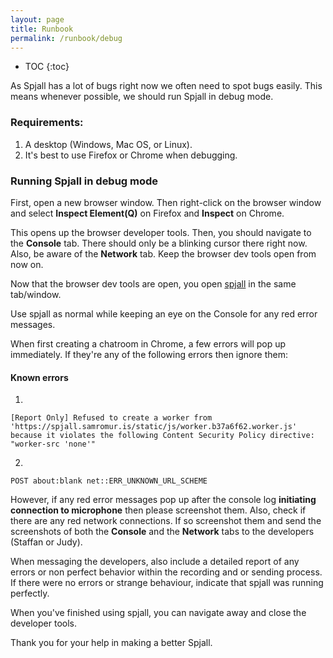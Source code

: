 ```yaml
---
layout: page
title: Runbook
permalink: /runbook/debug
---
```


* TOC
{:toc}

As Spjall has a lot of bugs right now we often need to spot bugs easily. This
means whenever possible, we should run Spjall in debug mode. 

### Requirements: 
1. A desktop (Windows, Mac OS, or Linux).
2. It's best to use Firefox or Chrome when debugging.


### Running Spjall in debug mode
First, open a new browser window. Then right-click on the browser window and
select **Inspect Element(Q)** on Firefox and **Inspect** on Chrome.

This opens up the browser developer tools. Then, you should navigate to the
**Console** tab. There should only be a blinking cursor there right now. Also,
be aware of the **Network** tab. Keep the browser dev tools open from now on.

Now that the browser dev tools are open, you open [spjall][spjall-url] in the
same tab/window.

Use spjall as normal while keeping an eye on the Console for any red error
messages.

When first creating a chatroom in Chrome, a few errors will pop up immediately.
If they're any of the following errors then ignore them:

#### Known errors

1. 
```
[Report Only] Refused to create a worker from 'https://spjall.samromur.is/static/js/worker.b37a6f62.worker.js' because it violates the following Content Security Policy directive: "worker-src 'none'"
```

2. 
```
POST about:blank net::ERR_UNKNOWN_URL_SCHEME
```

However, if any red error messages pop up after the console log **initiating
connection to microphone** then please screenshot them. Also, check if there
are any red network connections. If so screenshot them and send the screenshots
of both the **Console** and the **Network** tabs to the developers (Staffan or
Judy).

When messaging the developers, also include a detailed report of any errors or
non perfect behavior within the recording and or sending process. If there were
no errors or strange behaviour, indicate that spjall was running perfectly.

When you've finished using spjall, you can navigate away and close the
developer tools.

Thank you for your help in making a better Spjall.


[spjall-url]: https://spjall.samromur.is

